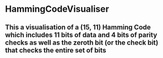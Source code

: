 # HammingCodeVisualiser

<h2>This a visualisation of a (15, 11) Hamming Code which includes 11 bits of data
and 4 bits of parity checks as well as the zeroth bit (or the check bit) that 
checks the entire set of bits</h2>
